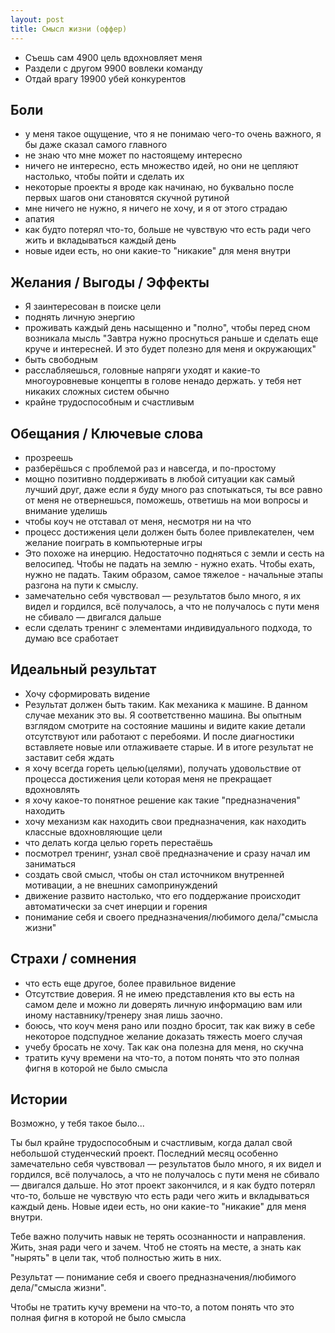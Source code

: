 ```yaml
---
layout: post
title: Смысл жизни (оффер)
---
```


- Съешь сам 4900 цель вдохновляет меня
- Раздели с другом 9900 вовлеки команду
- Отдай врагу 19900 убей конкурентов

## Боли

- у меня такое ощущение, что я не понимаю чего-то очень важного, я бы даже сказал самого главного
- не знаю что мне может по настоящему интересно
- ничего не интересно, есть множество идей, но они не цепляют настолько, чтобы пойти и сделать их
- некоторые проекты я вроде как начинаю, но буквально после первых шагов они становятся скучной рутиной
- мне ничего не нужно, я ничего не хочу, и я от этого страдаю
- апатия
- как будто потерял что-то, больше не чувствую что есть ради чего жить и вкладываться каждый день
- новые идеи есть, но они какие-то "никакие" для меня внутри

## Желания / Выгоды / Эффекты

- Я заинтересован в поиске цели
- поднять личную энергию
- проживать каждый день насыщенно и "полно", чтобы перед сном возникала мысль "Завтра нужно проснуться раньше и сделать еще круче и интересней. И это будет полезно для меня и окружающих"
- быть свободным
- расслабляешься, головные напряги уходят и какие-то многоуровневые концепты в голове ненадо держать. у тебя нет никаких сложных систем обычно
- крайне трудоспособным и счастливым

## Обещания / Ключевые слова

- прозреешь
- разберёшься с проблемой раз и навсегда, и по-простому
- мощно позитивно поддерживать в любой ситуации как самый лучший друг, даже если я буду много раз спотыкаться, ты все равно от меня не отвернешься, поможешь, ответишь на мои вопросы и внимание уделишь
- чтобы коуч не отставал от меня, несмотря ни на что
- процесс достижения цели должен быть более привлекателен, чем желание поиграть в компьютерные игры
- Это похоже на инерцию. Недостаточно подняться с земли и сесть на велосипед. Чтобы не падать на землю - нужно ехать. Чтобы ехать, нужно не падать. Таким образом, самое тяжелое - начальные этапы разгона на пути к смыслу.
- замечательно себя чувствовал — результатов было много, я их видел и гордился, всё получалось, а что не получалось с пути меня не сбивало — двигался дальше
- если сделать тренинг с элементами индивидуального подхода, то думаю все сработает

## Идеальный результат

- Хочу сформировать видение
- Результат должен быть таким. Как механика к машине. В данном случае механик это вы. Я соответственно машина. Вы опытным взглядом смотрите на состояние машины и видите какие детали отсутствуют или работают с перебоями. И после диагностики вставляете новые или отлаживаете старые. И в итоге результат не заставит себя ждать
- я хочу всегда гореть целью(целями), получать удовольствие от процесса достижения цели которая меня не прекращает вдохновлять
- я хочу какое-то понятное решение как такие "предназначения" находить
- хочу механизм как находить свои предназначения, как находить классные вдохновляющие цели
- что делать когда целью гореть перестаёшь
- посмотрел тренинг, узнал своё предназначение и сразу начал им заниматься
- создать свой смысл, чтобы он стал источником внутренней мотивации, а не внешних самопринуждений
- движение развито настолько, что его поддержание происходит автоматически за счет инерции и горения
- понимание себя и своего предназначения/любимого дела/"смысла жизни"

## Страхи / сомнения

- что есть еще другое, более правильное видение
- Отсутствие доверия. Я не имею представления кто вы есть на самом деле и можно ли доверять личную информацию вам или иному наставнику/тренеру зная лишь заочно.
- боюсь, что коуч меня рано или поздно бросит, так как вижу в себе некоторое подспудное желание доказать тяжесть моего случая
- учебу бросать не хочу. Так как она полезна для меня, но скучна
- тратить кучу времени на что-то, а потом понять что это полная фигня в которой не было смысла

## Истории

Возможно, у тебя такое было...

Ты был крайне трудоспособным и счастливым, когда далал свой небольшой студенческий проект. Последний месяц особенно замечательно себя чувствовал — результатов было много, я их видел и гордился, всё получалось, а что не получалось с пути меня не сбивало — двигался дальше. Но этот проект закончился, и я как будто потерял что-то, больше не чувствую что есть ради чего жить и вкладываться каждый день. Новые идеи есть, но они какие-то "никакие" для меня внутри.

Тебе важно получить навык не терять осознанности и направления. Жить, зная ради чего и зачем. Чтоб не стоять на месте, а знать как "нырять" в цели так, чтоб полностью жить в них.

Результат — понимание себя и своего предназначения/любимого дела/"смысла жизни". 

Чтобы не тратить кучу времени на что-то, а потом понять что это полная фигня в которой не было смысла
